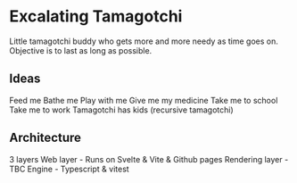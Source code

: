 # Excalating Tamagotchi

Little tamagotchi buddy who gets more and more needy as time goes on. Objective is to last as long as possible.

## Ideas
Feed me
Bathe me
Play with me 
Give me my medicine
Take me to school
Take me to work
Tamagotchi has kids (recursive tamagotchi)

## Architecture
3 layers
Web layer - Runs on Svelte & Vite & Github pages
Rendering layer - TBC
Engine - Typescript & vitest

